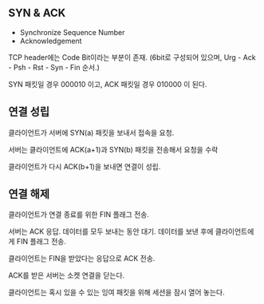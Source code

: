 ## SYN & ACK
- Synchronize Sequence Number
- Acknowledgement

TCP header에는 Code Bit이라는 부분이 존재. (6bit로 구성되어 있으며, Urg - Ack - Psh - Rst - Syn - Fin 순서.)

SYN 패킷일 경우 000010 이고, ACK 패킷일 경우 010000 이 된다.

## 연결 성립

클라이언트가 서버에 SYN(a) 패킷을 보내서 접속을 요청.

서버는 클라이언트에 ACK(a+1)과 SYN(b) 패킷을 전송해서 요청을 수락

클라이언트가 다시 ACK(b+1)을 보내면 연결이 성립.

## 연결 해제

클라이언트가 연결 종료를 위한 FIN 플래그 전송.

서버는 ACK 응답. 데이터를 모두 보내는 동안 대기. 데이터를 보낸 후에 클라이언트에게 FIN 플래그 전송.

클라이언트는 FIN을 받았다는 응답으로 ACK 전송.

ACK를 받은 서버는 소켓 연결을 닫는다.

클라이언트는 혹시 있을 수 있는 잉여 패킷을 위해 세션을 잠시 열어 놓는다.



